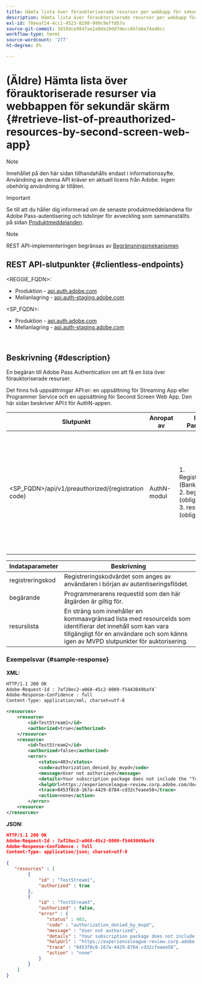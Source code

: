 ```yaml
---
title: Hämta lista över förauktoriserade resurser per webbapp för sekundär skärm
description: Hämta lista över förauktoriserade resurser per webbapp för sekundär skärm
exl-id: 78eeaf24-4cc1-4523-8298-999c9effdb7a
source-git-commit: 3818dce9847ae1a0da19dd7decc6b7a6a74a46cc
workflow-type: tm+mt
source-wordcount: '277'
ht-degree: 0%

---
```


# (Äldre) Hämta lista över förauktoriserade resurser via webbappen för sekundär skärm {#retrieve-list-of-preauthorized-resources-by-second-screen-web-app}

>[!NOTE]
>
>Innehållet på den här sidan tillhandahålls endast i informationssyfte. Användning av denna API kräver en aktuell licens från Adobe. Ingen obehörig användning är tillåten.

>[!IMPORTANT]
>
> Se till att du håller dig informerad om de senaste produktmeddelandena för Adobe Pass-autentisering och tidslinjer för avveckling som sammanställts på sidan [Produktmeddelanden](/help/authentication/product-announcements.md).

>[!NOTE]
>
> REST API-implementeringen begränsas av [Begränsningsmekanismen](/help/authentication/integration-guide-programmers/throttling-mechanism.md)

## REST API-slutpunkter {#clientless-endpoints}

&lt;REGGIE_FQDN>:

* Produktion - [api.auth.adobe.com](http://api.auth.adobe.com/)
* Mellanlagring - [api.auth-staging.adobe.com](http://api.auth-staging.adobe.com/)

&lt;SP_FQDN>:

* Produktion - [api.auth.adobe.com](http://api.auth.adobe.com/)
* Mellanlagring - [api.auth-staging.adobe.com](http://api.auth-staging.adobe.com/)

</br>

## Beskrivning {#description}

En begäran till Adobe Pass Authentication om att få en lista över förauktoriserade resurser.

Det finns två uppsättningar API:er: en uppsättning för Streaming App eller Programmer Service och en uppsättning för Second Screen Web App. Den här sidan beskriver API:t för AuthN-appen.


| Slutpunkt | Anropat </br>av | Indata   </br>Parametrar | HTTP </br>Metod | Svar | HTTP </br>Response |
| --- | --- | --- | --- | --- | --- |
| &lt;SP_FQDN>/api/v1/preauthorized/{registration code} | AuthN-modul | 1. Registreringskod </br>    (Bankomponent)</br>2.  begärande (obligatoriskt)</br>3.  resurslista (obligatoriskt) | GET | XML eller JSON som innehåller individuella beslut före auktorisering eller felinformation. Se exemplen nedan. | 200 - Lyckades</br></br>400 - Felaktig begäran</br></br>401 - Obehörig</br></br>405 - Metoden tillåts inte </br></br> 412 - Förhandsvillkoret misslyckades</br></br>500 - Internt serverfel |



| Indataparameter | Beskrivning |
| ----------------- | ------------------------------------------------------------------------------------------------------------------------------------------------------------------------------ |
| registreringskod | Registreringskodvärdet som anges av användaren i början av autentiseringsflödet. |
| begärande | Programmerarens requestId som den här åtgärden är giltig för. |
| resurslista | En sträng som innehåller en kommaavgränsad lista med resourceIds som identifierar det innehåll som kan vara tillgängligt för en användare och som känns igen av MVPD slutpunkter för auktorisering. |


### Exempelsvar {#sample-response}

**XML:**

```XML
HTTP/1.1 200 OK
Adobe-Request-Id : 7af28ec2-a068-45c2-8009-f5443049baf4`
Adobe-Response-Confidence : full
Content-Type: application/xml; charset=utf-8

<resources>
    <resource>
        <id>TestStream1</id>
        <authorized>true</authorized>
    </resource>
    <resource>
        <id>TestStream2</id>
        <authorized>false</authorized>  
        <error>
            <status>403</status>
            <code>authorization_denied_by_mvpd</code>
            <message>User not authorized</message>
            <details>Your subscription package does not include the "TestStream3" channel.</details>
            <helpUrl>https://experienceleague-review.corp.adobe.com/docs/primetime/authentication/auth-features/error-reportn/enhanced-error-codes.html#error-codes</helpUrl>
            <trace>0453f8c8-167a-4429-8784-cd32cfeaee58</trace>
            <action>none</action>
        </error>
    <resource>
</resources>
```

**JSON:**

```JSON
HTTP/1.1 200 OK
Adobe-Request-Id : 7af28ec2-a068-45c2-8009-f5443049baf4
Adobe-Response-Confidence : full
Content-Type: application/json; charset=utf-8
 
{
   "resources" : [
        {
            "id" : "TestStream1",
            "authorized" : true
        },
        {
            "id" : "TestStream3",
            "authorized" : false,
            "error" : {
               "status" : 403,
               "code" : "authorization_denied_by_mvpd",
               "message" : "User not authorized",
               "details" : "Your subscription package does not include the "TestStream3" channel.",
               "helpUrl" : "https://experienceleague-review.corp.adobe.com/docs/primetime/authentication/auth-features/error-reportn/enhanced-error-codes.html#error-codes",
               "trace" : "0453f8c8-167a-4429-8784-cd32cfeaee58",
               "action" : "none"
            }
        } 
    ]
}
```
